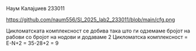 Наум Калајџиев 233011

https://github.com/naum556/SI_2025_lab2_233011/blob/main/cfg.png

Цикломатската комплексност се добива така што ги одземаме бројот на рабови со бројот на нодови и додаваме 2
Цикломатска комплексност = Е-N+2 = 35-28+2 = 9

